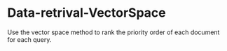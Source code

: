# Data-retrival-VectorSpace

Use the vector space method to rank the priority order of each document for each query.

